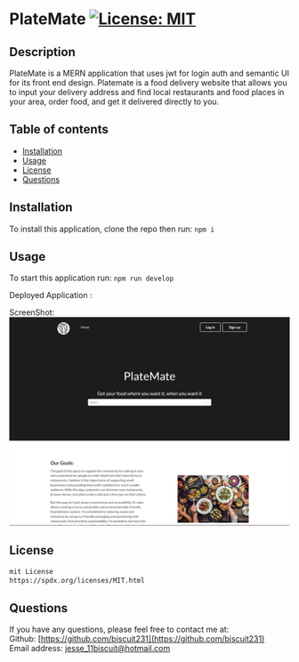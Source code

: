
  # PlateMate    [![License: MIT](https://img.shields.io/badge/License-MIT-yellow.svg)](https://opensource.org/licenses/MIT)

  ## Description

  PlateMate is a MERN application that uses jwt for login auth and semantic UI for its front end design. Platemate is a food delivery website that allows you to input your delivery address and find local restaurants and food places in your area, order food, and get it delivered directly to you.

  ## Table of contents

  * [Installation](#Installation)
  * [Usage](#Usage)
  * [License](#License)
  * [Questions](#Questions)

  
  ## Installation 

  To install this application, clone the repo then run: `npm i`

  ## Usage 

  To start this application run:  `npm run develop`

  Deployed Application :    

  ScreenShot:   
![Screenshot of live site.](./client/src/assets/images/Screenshot%202023-02-27%2013-22-27.png)     


  ## License 
  
    mit License
    https://spdx.org/licenses/MIT.html
    

  ## Questions 

  If you have any questions, please feel free to contact me at:        
  Github: [https://github.com/biscuit231](https://github.com/biscuit231)         
  Email address: jesse_11biscuit@hotmail.com        

